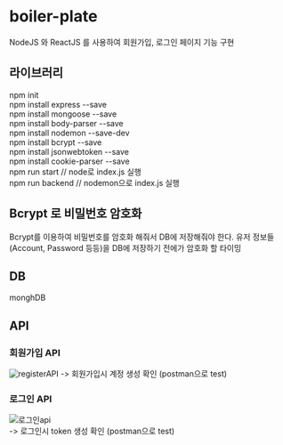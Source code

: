 # boiler-plate

NodeJS 와 ReactJS 를 사용하여 회원가입, 로그인 페이지 기능 구현

## 라이브러리

npm init  
npm install express --save  
npm install mongoose --save  
npm install body-parser --save  
npm install nodemon --save-dev  
npm install bcrypt --save  
npm install jsonwebtoken --save  
npm install cookie-parser --save  
npm run start // node로 index.js 실행  
npm run backend // nodemon으로 index.js 실행

## Bcrypt 로 비밀번호 암호화

Bcrypt를 이용하여 비밀번호를 암호화 해줘서 DB에 저장해줘야 한다.
유저 정보들(Account, Password 등등)을 DB에 저장하기 전에가 암호화 할 타이밍

## DB

monghDB

## API
### 회원가입 API
![registerAPI](https://user-images.githubusercontent.com/42309919/100058288-59a0fb00-2e6c-11eb-8954-ff36fdec920f.PNG)
-> 회원가입시 계정 생성 확인 (postman으로 test)                       
                
### 로그인 API
![로그인api](https://user-images.githubusercontent.com/42309919/100057898-ae904180-2e6b-11eb-8e40-224b05887366.PNG)                         
-> 로그인시 token 생성 확인 (postman으로 test)             
